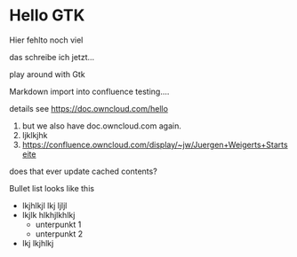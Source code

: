 Hello GTK
=========

Hier fehlto noch viel

das schreibe ich jetzt...


play around with Gtk


Markdown import into confluence testing....

details see https://doc.owncloud.com/hello
1. but we also have doc.owncloud.com again.
2. ljklkjhk
3. https://confluence.owncloud.com/display/~jw/Juergen+Weigerts+Startseite

does that ever update cached contents?

Bullet list looks like this
* lkjhlkjl lkj ljljl
* lkjlk hlkhjlkhlkj
  - unterpunkt 1
  - unterpunkt 2
* lkj lkjhlkj


